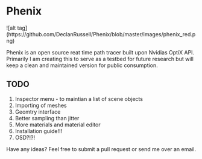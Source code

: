 # Phenix

<p align="center">
  <imgsrc="https://github.com/DeclanRussell/Phenix/blob/master/images/phenix_red.png?raw=true" alt="Phenix Logo"/>
</p>
![alt tag](https://github.com/DeclanRussell/Phenix/blob/master/images/phenix_red.png)

Phenix is an open source reat time path tracer built upon Nvidias OptiX API.
Primarily I am creating this to serve as a testbed for future research but will keep a clean
and maintained version for public consumption.

## TODO
1. Inspector menu - to maintian a list of scene objects
2. Importing of meshes
3. Geomtry interface
4. Better sampling than jitter
5. More materials and material editor
6. Installation guide!!!
7. OSD?!?!

Have any ideas? Feel free to submit a pull request or send me over an email.
